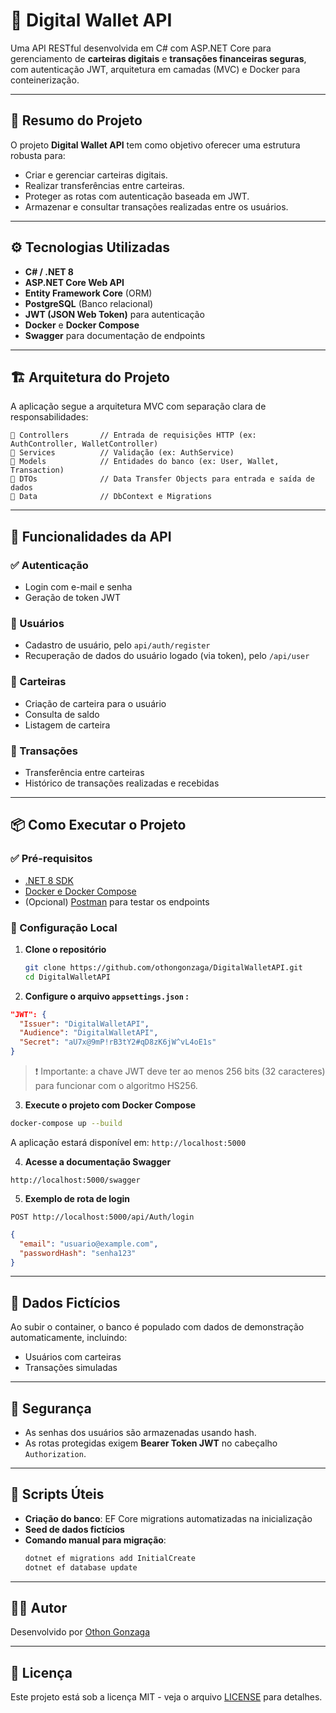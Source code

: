 
# 💸 Digital Wallet API

Uma API RESTful desenvolvida em C# com ASP.NET Core para gerenciamento de **carteiras digitais** e **transações financeiras seguras**, com autenticação JWT, arquitetura em camadas (MVC) e Docker para conteinerização.

---

## 🧠 Resumo do Projeto

O projeto **Digital Wallet API** tem como objetivo oferecer uma estrutura robusta para:

- Criar e gerenciar carteiras digitais.
- Realizar transferências entre carteiras.
- Proteger as rotas com autenticação baseada em JWT.
- Armazenar e consultar transações realizadas entre os usuários.

---

## ⚙️ Tecnologias Utilizadas

- **C# / .NET 8**
- **ASP.NET Core Web API**
- **Entity Framework Core** (ORM)
- **PostgreSQL** (Banco relacional)
- **JWT (JSON Web Token)** para autenticação
- **Docker** e **Docker Compose**
- **Swagger** para documentação de endpoints
---

## 🏗️ Arquitetura do Projeto

A aplicação segue a arquitetura MVC com separação clara de responsabilidades:

```
📁 Controllers       // Entrada de requisições HTTP (ex: AuthController, WalletController)
📁 Services          // Validação (ex: AuthService)
📁 Models            // Entidades do banco (ex: User, Wallet, Transaction)
📁 DTOs              // Data Transfer Objects para entrada e saída de dados
📁 Data              // DbContext e Migrations
```

---

## 🚀 Funcionalidades da API

### ✅ Autenticação
- Login com e-mail e senha
- Geração de token JWT

### 👤 Usuários
- Cadastro de usuário, pelo `api/auth/register`
- Recuperação de dados do usuário logado (via token), pelo `/api/user`

### 💼 Carteiras
- Criação de carteira para o usuário
- Consulta de saldo
- Listagem de carteira

### 💸 Transações
- Transferência entre carteiras
- Histórico de transações realizadas e recebidas
---

## 📦 Como Executar o Projeto

### ✅ Pré-requisitos

- [.NET 8 SDK](https://dotnet.microsoft.com/download)
- [Docker e Docker Compose](https://www.docker.com/products/docker-desktop)
- (Opcional) [Postman](https://www.postman.com/) para testar os endpoints

### 🔧 Configuração Local

1. **Clone o repositório**
   ```bash
   git clone https://github.com/othongonzaga/DigitalWalletAPI.git
   cd DigitalWalletAPI
   ```

2. **Configure o arquivo `appsettings.json` :**

```json
"JWT": {
  "Issuer": "DigitalWalletAPI",
  "Audience": "DigitalWalletAPI",
  "Secret": "aU7x@9mP!rB3tY2#qD8zK6jW^vL4oE1s"
}
```

> ❗ Importante: a chave JWT deve ter ao menos 256 bits (32 caracteres) para funcionar com o algoritmo HS256.

3. **Execute o projeto com Docker Compose**

```bash
docker-compose up --build
```

A aplicação estará disponível em: `http://localhost:5000`

4. **Acesse a documentação Swagger**

```
http://localhost:5000/swagger
```

5. **Exemplo de rota de login**

```
POST http://localhost:5000/api/Auth/login
```

```json
{
  "email": "usuario@example.com",
  "passwordHash": "senha123"
}
```

---

## 🧪 Dados Fictícios

Ao subir o container, o banco é populado com dados de demonstração automaticamente, incluindo:

- Usuários com carteiras
- Transações simuladas

---

## 🔐 Segurança

- As senhas dos usuários são armazenadas usando hash.
- As rotas protegidas exigem **Bearer Token JWT** no cabeçalho `Authorization`.

---

## 📂 Scripts Úteis

- **Criação do banco**: EF Core migrations automatizadas na inicialização
- **Seed de dados fictícios**
- **Comando manual para migração**:
  ```bash
  dotnet ef migrations add InitialCreate
  dotnet ef database update
  ```

---

## 👨‍💻 Autor

Desenvolvido por [Othon Gonzaga](https://github.com/othongonzaga)

---

## 📄 Licença

Este projeto está sob a licença MIT - veja o arquivo [LICENSE](LICENSE) para detalhes.
